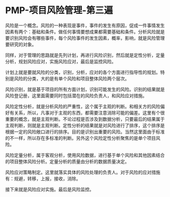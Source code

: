 # PMP-项目风险管理-第三遍

风险是一个概念。风险的一种表现是事件，事件的发生有原因，促成一件事情发生因素有两个：基础和条件。做任何事情要想成果都需要基础和条件。分析风险就是要识别风险会有哪些事件，每个风险事件的发生因素，概率，影响，就是风险管理要研究的对象。

同样，对于管理的思路就是先列计划，再进行风险识别，然后就是定性分析，定量分析，规划风险应对，实施风险应对，最后是监控风险。

计划上就是要就风险的分类，识别，分析，应对的各个方面进行指导性的规划。特别是风险的分类，大的是有单个风险和项目整体风险两个层次。

风险识别，就是基于项目的所有方面计划，识别可能发生的风险。识别的结果就是风险登记册，这里面需要同时包括潜在的风险负责人，和风险应对措施。

风险定性分析，就是分析风险的严重性，这个属于主观的判断。和相关方的风险偏好有关系，所以，凡事对于主观的东西，都需要注意消除可能的偏差。这里有个很重要的概念，就是主观判断。不论过程是否涉及到数据分析，只要最后的结果属于主观判断，则就是主观判断。定性分析的结果就是对风险进行了排序，这个排序是根据一定的风险敞口进行的排序。目的是识别出重要的风险。当然这里面由于标准的不一样，所以存在多标准的判断。另外这个风险定性分析聚焦的是单个项目风险。

风险定量分析，属于客观分析，使用风险数据，进行基于单个风险和其他因素结合的项目整体风险分析。定量分析的质量由分析的数据质量决定。

风险应对策略制定。这里就落实具体的风险处理的负责人。对于风险的应对措施有：规避，转移，上报，接收，消除。

接下来就是风险应对实施。最后是风险监控。